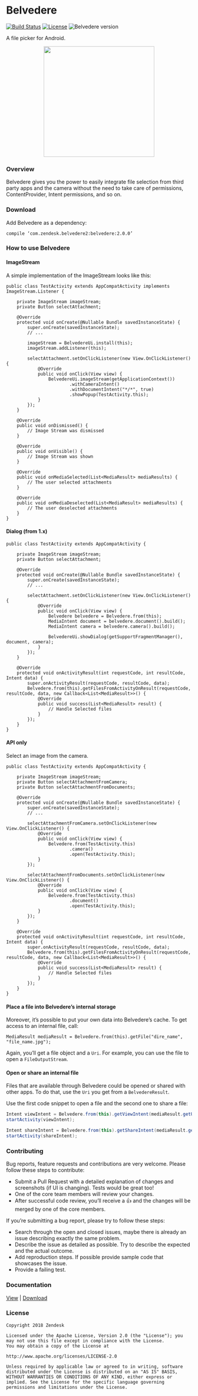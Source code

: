 <p align="center">

# Belvedere
<p align="left">
<a href="https://travis-ci.org/zendesk/Suas-Android"><img src="https://travis-ci.org/zendesk/belvedere.svg?branch=master" alt="Build Status" /></a>
<a href="https://raw.githubusercontent.com/zendesk/Suas-Android/master/LICENSE"><img src="https://img.shields.io/badge/License-Apache%202.0-blue.svg" alt="License" /></a>
<img src="https://img.shields.io/maven-central/v/com.zendesk.belvedere2/suas.svg" alt="Belvedere version" />
</p>

A file picker for Android.
<br />

<p align="center">
<img width="300" src="https://github.com/zendesk/belvedere/raw/schlan/javadoc/media/belvedere_stream_demo.gif"/>
</p>

### Overview
Belvedere gives you the power to easily integrate file selection from third party apps and the camera without the need to take care of permissions, ContentProvider, Intent permissions, and so on.

### Download

Add Belvedere as a dependency:

```
compile ‘com.zendesk.belvedere2:belvedere:2.0.0’
```

### How to use Belvedere

#### ImageStream

A simple implementation of the ImageStream looks like this:

```
public class TestActivity extends AppCompatActivity implements ImageStream.Listener {

    private ImageStream imageStream;
    private Button selectAttachment;

    @Override
    protected void onCreate(@Nullable Bundle savedInstanceState) {
        super.onCreate(savedInstanceState);
        // ...

        imageStream = BelvedereUi.install(this);
        imageStream.addListener(this);

        selectAttachment.setOnClickListener(new View.OnClickListener() {
            @Override
            public void onClick(View view) {
                BelvedereUi.imageStream(getApplicationContext())
                        .withCameraIntent()
                        .withDocumentIntent("*/*", true)
                        .showPopup(TestActivity.this);
            }
        });
    }

    @Override
    public void onDismissed() {
        // Image Stream was dismissed
    }

    @Override
    public void onVisible() {
        // Image Stream was shown
    }

    @Override
    public void onMediaSelected(List<MediaResult> mediaResults) {
        // The user selected attachments
    }

    @Override
    public void onMediaDeselected(List<MediaResult> mediaResults) {
        // The user deselected attachments
    }
}
```

#### Dialog (from 1.x)


```
public class TestActivity extends AppCompatActivity {

    private ImageStream imageStream;
    private Button selectAttachment;

    @Override
    protected void onCreate(@Nullable Bundle savedInstanceState) {
        super.onCreate(savedInstanceState);
        // ...

        selectAttachment.setOnClickListener(new View.OnClickListener() {
            @Override
            public void onClick(View view) {
                Belvedere belvedere = Belvedere.from(this);
                MediaIntent document = belvedere.document().build();
                MediaIntent camera = belvedere.camera().build();

                BelvedereUi.showDialog(getSupportFragmentManager(), document, camera);
            }
        });
    }

    @Override
    protected void onActivityResult(int requestCode, int resultCode, Intent data) {
        super.onActivityResult(requestCode, resultCode, data);
        Belvedere.from(this).getFilesFromActivityOnResult(requestCode, resultCode, data, new Callback<List<MediaResult>>() {
            @Override
            public void success(List<MediaResult> result) {
                // Handle Selected files
            }
        });
    }
}
```

#### API only

Select an image from the camera.

```
public class TestActivity extends AppCompatActivity {

    private ImageStream imageStream;
    private Button selectAttachmentFromCamera;
    private Button selectAttachmentFromDocuments;

    @Override
    protected void onCreate(@Nullable Bundle savedInstanceState) {
        super.onCreate(savedInstanceState);
        // ...

        selectAttachmentFromCamera.setOnClickListener(new View.OnClickListener() {
            @Override
            public void onClick(View view) {
                Belvedere.from(TestActivity.this)
                        .camera()
                        .open(TestActivity.this);
            }
        });

        selectAttachmentFromDocuments.setOnClickListener(new View.OnClickListener() {
            @Override
            public void onClick(View view) {
                Belvedere.from(TestActivity.this)
                        .document()
                        .open(TestActivity.this);
            }
        });
    }

    @Override
    protected void onActivityResult(int requestCode, int resultCode, Intent data) {
        super.onActivityResult(requestCode, resultCode, data);
        Belvedere.from(this).getFilesFromActivityOnResult(requestCode, resultCode, data, new Callback<List<MediaResult>>() {
            @Override
            public void success(List<MediaResult> result) {
                // Handle Selected files
            }
        });
    }
}
```


#### Place a file into Belvedere’s internal storage
Moreover, it’s possible to put your own data into Belvedere’s cache. To get access to an internal file, call:

```
MediaResult mediaResult = Belvedere.from(this).getFile("dire_name", "file_name.jpg");
```
Again, you’ll get a file object and a `Uri`. For example, you can use the file to open a `FileOutputStream`.

#### Open or share an internal file
Files that are available through Belvedere could be opened or shared with other apps. To do that, use the `Uri` you get from a `BelvedereResult`.

Use the first code snippet to open a file and the second one to share a file:

```java
Intent viewIntent = Belvedere.from(this).getViewIntent(mediaResult.getUri(), mediaResult.getMimeType());
startActivity(viewIntent);
```

```java
Intent shareIntent = Belvedere.from(this).getShareIntent(mediaResult.getUri(), mediaResult.getMimeType());
startActivity(shareIntent);
```


### Contributing

Bug reports, feature requests and contributions are very welcome. Please follow these steps to contribute:
 - Submit a Pull Request with a detailed explanation of changes and screenshots (if UI is changing). Tests would be great too!
 - One of the core team members will review your changes.
 - After successful code review, you’ll receive a :+1: and the changes will be merged by one of the core members.

If you’re submitting a bug report, please try to follow these steps:
 - Search through the open and closed issues, maybe there is already an issue describing exactly the same problem.
 - Describe the issue as detailed as possible. Try to describe the expected and the actual outcome.
 - Add reproduction steps. If possible provide sample code that showcases the issue.
 - Provide a failing test.

### Documentation

[View](http://zdmobilesdkdocdev.herokuapp.com/belvedere/) | [Download](https://zendesk.artifactoryonline.com/zendesk/repo/com/zendesk/belvedere/1.2.0.1/belvedere-1.2.0.1-javadoc.jar)

### License
```
Copyright 2018 Zendesk

Licensed under the Apache License, Version 2.0 (the "License"); you may not use this file except in compliance with the License.
You may obtain a copy of the License at

http://www.apache.org/licenses/LICENSE-2.0

Unless required by applicable law or agreed to in writing, software distributed under the License is distributed on an "AS IS" BASIS, WITHOUT WARRANTIES OR CONDITIONS OF ANY KIND, either express or implied. See the License for the specific language governing permissions and limitations under the License.
```


